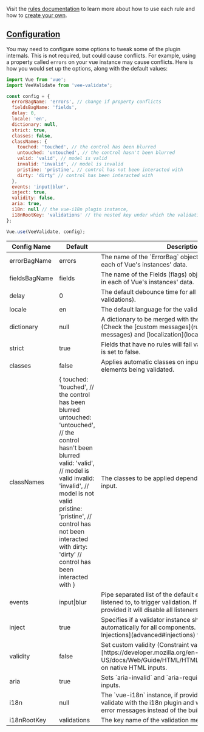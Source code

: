 Visit the [rules documentation](rules.html#available-rules) to learn more about how to use each rule and how to [create your own](rules.html#custom-rules).

## [Configuration](#configuration)

You may need to configure some options to tweak some of the plugin internals. This is not required, but could cause conflicts. For example, using a property called `errors` on your vue instance may cause conflicts. Here is how you would set up the options, along with the default values:

```js
import Vue from 'vue';
import VeeValidate from 'vee-validate';

const config = {
  errorBagName: 'errors', // change if property conflicts
  fieldsBagName: 'fields', 
  delay: 0, 
  locale: 'en', 
  dictionary: null, 
  strict: true, 
  classes: false, 
  classNames: {
    touched: 'touched', // the control has been blurred
    untouched: 'untouched', // the control hasn't been blurred
    valid: 'valid', // model is valid
    invalid: 'invalid', // model is invalid
    pristine: 'pristine', // control has not been interacted with
    dirty: 'dirty' // control has been interacted with
  },
  events: 'input|blur',
  inject: true,
  validity: false,
  aria: true,
  i18n: null // the vue-i18n plugin instance,
  i18nRootKey: 'validations' // the nested key under which the validation messsages will be located
};

Vue.use(VeeValidate, config);
```

<table class="table">
    <thead>
        <tr>
            <th>Config Name</th>
            <th>Default</th>
            <th>Description</th>
        </tr>
    </thead>
    <tbody>
        <tr>
            <td class="is-method-name">errorBagName</td>
            <td>errors</td>
            <td>The name of the `ErrorBag` object that will be injected in each of Vue's instances' data.</td>
        </tr>
        <tr>
            <td class="is-method-name">fieldsBagName</td>
            <td>fields</td>            
            <td>The name of the Fields (flags) object that will be injected in each of Vue's instances' data.</td>
        </tr>
        <tr>
            <td class="is-method-name">delay</td>
            <td>0</td>
            <td>The default debounce time for all inputs (only affects validations).</td>
        </tr>
        <tr>
            <td class="is-method-name">locale</td>
            <td>en</td>
            <td>The default language for the validation messages.</td>
        </tr>
        <tr>
            <td class="is-method-name">dictionary</td>
            <td>null</td>
            <td>  
              A dictionary to be merged with the validators dictionary. (Check the [custom messages](rules.html#custom-messages) and [localization](localization.html) sections.)
            </td>
        </tr>
        <tr>
            <td class="is-method-name">strict</td>
            <td>true</td>
            <td>Fields that have no rules will fail validation unless `strict` is set to false.</td>
        </tr>
        <tr>
            <td class="is-method-name">classes</td>
            <td>false</td>
            <td>Applies automatic classes on inputs or components root elements being validated.</td>
        </tr>
        <tr>
            <td class="is-method-name">classNames</td>
            <td>
              <code-block>
                  {
                    touched: 'touched', // the control has been blurred
                    untouched: 'untouched', // the control hasn't been blurred
                    valid: 'valid', // model is valid
                    invalid: 'invalid', // model is not valid
                    pristine: 'pristine', // control has not been interacted with
                    dirty: 'dirty' // control has been interacted with
                  }
              </code-block>
            </td>
            <td>The classes to be applied depending on the state of the input.</td>
        </tr>
        <tr>
            <td class="is-method-name">events</td>
            <td>input|blur</td>
            <td>Pipe separated list of the default event names that will be listened to, to trigger validation. If an empty string is provided it will disable all listeners.</td>
        </tr>
        <tr>
            <td class="is-method-name">inject</td>
            <td>true</td>
            <td>
              Specifies if a validator instance should be injected automatically for all components. (See [Component Injections](advanced#injections) for more information.)
            </td>
        </tr>
        <tr>
            <td class="is-method-name">validity</td>
            <td>false</td>
            <td>
                Set custom validity (Constraint validation)[https://developer.mozilla.org/en-US/docs/Web/Guide/HTML/HTML5/Constraint_validation] on native HTML inputs.
            </td>
        </tr>
        <tr>
            <td class="is-method-name">aria</td>
            <td>true</td>
            <td>
                Sets `aria-invalid` and `aria-required` on native HTML inputs.
            </td>
        </tr>
        <tr>
            <td class="is-method-name">i18n</td>
            <td>null</td>
            <td>
                The `vue-i18n` instance, if provided will integrate vee-validate with the i18n plugin and will use it to produce the error messages instead of the built in dictionary.
            </td>
        </tr>
        <tr>
            <td class="is-method-name">i18nRootKey</td>
            <td>validations</td>
            <td>
                The key name of the validation messages for each locale.
            </td>
        </tr>
    </tbody>
</table>
